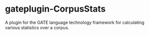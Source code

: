 # gateplugin-CorpusStats
A plugin for the GATE language technology framework for calculating various statistics over a corpus.
